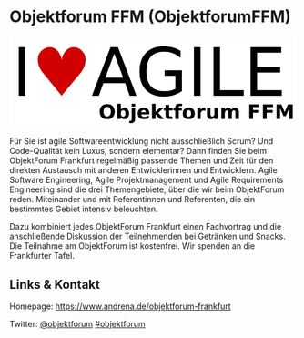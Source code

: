 # Objektforum FFM (ObjektforumFFM)
![Objektforum FFM](./objektforumffm.logo.png)

Für Sie ist agile Softwareentwicklung nicht ausschließlich Scrum? Und Code-Qualität kein Luxus, sondern elementar? Dann finden Sie beim ObjektForum Frankfurt regelmäßig passende Themen und Zeit für den direkten Austausch mit anderen Entwicklerinnen und Entwicklern. Agile Software Engineering, Agile Projektmanagement und Agile Requirements Engineering sind die drei Themengebiete, über die wir beim ObjektForum reden. Miteinander und mit Referentinnen und Referenten, die ein bestimmtes Gebiet intensiv beleuchten.

Dazu kombiniert jedes ObjektForum Frankfurt einen Fachvortrag und die anschließende Diskussion der Teilnehmenden bei Getränken und Snacks. Die Teilnahme am ObjektForum ist kostenfrei. Wir spenden an die Frankfurter Tafel.


## Links &amp; Kontakt

Homepage: <https://www.andrena.de/objektforum-frankfurt>



Twitter: [@objektforum](https://twitter.com/@objektforum) [#objektforum](https://twitter.com/search?q=%23objektforum)









